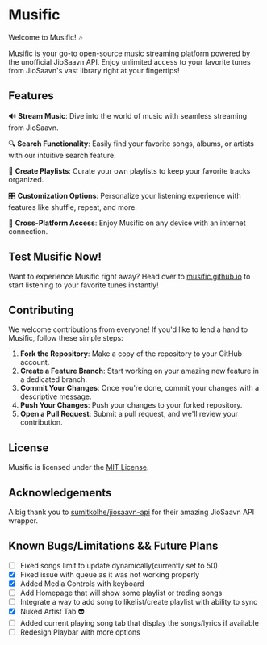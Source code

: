 # Musific

Welcome to Musific! 🎶

Musific is your go-to open-source music streaming platform powered by the unofficial JioSaavn API. Enjoy unlimited access to your favorite tunes from JioSaavn's vast library right at your fingertips!

## Features

🔊 **Stream Music**: Dive into the world of music with seamless streaming from JioSaavn.

🔍 **Search Functionality**: Easily find your favorite songs, albums, or artists with our intuitive search feature.

🎵 **Create Playlists**: Curate your own playlists to keep your favorite tracks organized.

🎛️ **Customization Options**: Personalize your listening experience with features like shuffle, repeat, and more.

📱 **Cross-Platform Access**: Enjoy Musific on any device with an internet connection.

## Test Musific Now!

Want to experience Musific right away? Head over to [musific.github.io](https://musific.freewebhostmost.com/) to start listening to your favorite tunes instantly!

## Contributing

We welcome contributions from everyone! If you'd like to lend a hand to Musific, follow these simple steps:

1. **Fork the Repository**: Make a copy of the repository to your GitHub account.
2. **Create a Feature Branch**: Start working on your amazing new feature in a dedicated branch.
3. **Commit Your Changes**: Once you're done, commit your changes with a descriptive message.
4. **Push Your Changes**: Push your changes to your forked repository.
5. **Open a Pull Request**: Submit a pull request, and we'll review your contribution.

## License

Musific is licensed under the [MIT License](LICENSE).

## Acknowledgements

A big thank you to [sumitkolhe/jiosaavn-api](https://github.com/sumitkolhe/jiosaavn-api) for their amazing JioSaavn API wrapper.


## Known Bugs/Limitations && Future Plans

- [ ] Fixed songs limit to update dynamically(currently set to 50)
- [x] Fixed issue with queue as it was not working properly
- [x] Added Media Controls with keyboard
- [ ] Add Homepage that will show some playlist or treding songs
- [ ] Integrate a way to add song to likelist/create playlist with ability to sync 
- [x] Nuked Artist Tab 👽
- [ ] Added current playing song tab that display the songs/lyrics if available
- [ ] Redesign Playbar with more options
